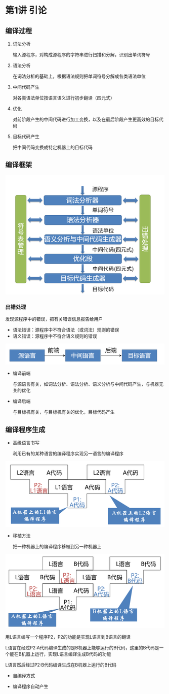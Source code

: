 # 第1讲 引论



## 编译过程



1. 词法分析

   输入源程序，对构成源程序的字符串进行扫描和分解，识别出单词符号

2. 语法分析

   在词法分析的基础上，根据语法规则把单词符号分解成各类语法单位

3. 中间代码产生

   对各类语法单位按语言语义进行初步翻译（四元式）

4. 优化

   对前阶段产生的中间代码进行加工变换，以及在最后阶段产生更高效的目标代码

5. 目标代码产生

   把中间代码变换成特定机器上的目标代码



## 编译框架

![image-20240308132803030](assets/image-20240308132803030.png)



### 出错处理

发现源程序中的错误，把有关错误信息报告给用户

- 语法错误：源程序中不符合语法（或词法）规则的错误
- 语义错误：源程序中不符合语义规则的错误



![image-20240308133033135](assets/image-20240308133033135.png)





- 编译前端

  与源语言有关，如词法分析、语法分析、语义分析与中间代码产生，与机器无关的优化

- 编译后端

  与目标机有关，与目标机有关的优化，目标代码产生



## 编译程序生成



- 高级语言书写

  利用已有的某种语言的编译程序实现另一语言的编译程序

![image-20240308133326139](assets/image-20240308133326139.png)



- 移植方法

  把一种机器上的编译程序移植到另一种机器上

![image-20240308133648667](assets/image-20240308133648667.png)



用L语言编写一个程序P2，P2的功能是实现L语言到B语言的翻译

L语言在经过P2:A代码编译生成的是B机器上能够运行的B代码，这里的B代码是一个能在B机器上运行，实现L语言编译生成B代码的功能

L语言然后经过P2:B代码编译生成在B机器上运行的B代码



- 自编译方式



- 编译程序自动产生











